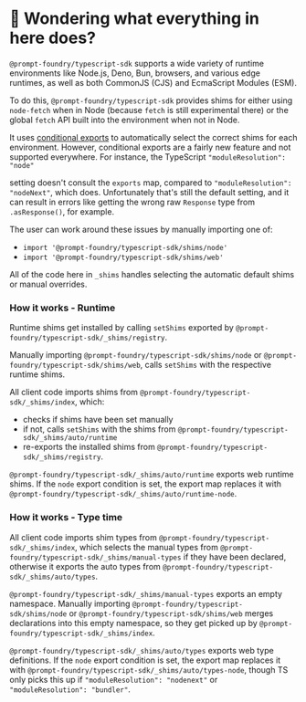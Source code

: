 # 👋 Wondering what everything in here does?

`@prompt-foundry/typescript-sdk` supports a wide variety of runtime environments like Node.js, Deno, Bun, browsers, and various
edge runtimes, as well as both CommonJS (CJS) and EcmaScript Modules (ESM).

To do this, `@prompt-foundry/typescript-sdk` provides shims for either using `node-fetch` when in Node (because `fetch` is still experimental there) or the global `fetch` API built into the environment when not in Node.

It uses [conditional exports](https://nodejs.org/api/packages.html#conditional-exports) to
automatically select the correct shims for each environment. However, conditional exports are a fairly new
feature and not supported everywhere. For instance, the TypeScript `"moduleResolution": "node"`

setting doesn't consult the `exports` map, compared to `"moduleResolution": "nodeNext"`, which does.
Unfortunately that's still the default setting, and it can result in errors like
getting the wrong raw `Response` type from `.asResponse()`, for example.

The user can work around these issues by manually importing one of:

- `import '@prompt-foundry/typescript-sdk/shims/node'`
- `import '@prompt-foundry/typescript-sdk/shims/web'`

All of the code here in `_shims` handles selecting the automatic default shims or manual overrides.

### How it works - Runtime

Runtime shims get installed by calling `setShims` exported by `@prompt-foundry/typescript-sdk/_shims/registry`.

Manually importing `@prompt-foundry/typescript-sdk/shims/node` or `@prompt-foundry/typescript-sdk/shims/web`, calls `setShims` with the respective runtime shims.

All client code imports shims from `@prompt-foundry/typescript-sdk/_shims/index`, which:

- checks if shims have been set manually
- if not, calls `setShims` with the shims from `@prompt-foundry/typescript-sdk/_shims/auto/runtime`
- re-exports the installed shims from `@prompt-foundry/typescript-sdk/_shims/registry`.

`@prompt-foundry/typescript-sdk/_shims/auto/runtime` exports web runtime shims.
If the `node` export condition is set, the export map replaces it with `@prompt-foundry/typescript-sdk/_shims/auto/runtime-node`.

### How it works - Type time

All client code imports shim types from `@prompt-foundry/typescript-sdk/_shims/index`, which selects the manual types from `@prompt-foundry/typescript-sdk/_shims/manual-types` if they have been declared, otherwise it exports the auto types from `@prompt-foundry/typescript-sdk/_shims/auto/types`.

`@prompt-foundry/typescript-sdk/_shims/manual-types` exports an empty namespace.
Manually importing `@prompt-foundry/typescript-sdk/shims/node` or `@prompt-foundry/typescript-sdk/shims/web` merges declarations into this empty namespace, so they get picked up by `@prompt-foundry/typescript-sdk/_shims/index`.

`@prompt-foundry/typescript-sdk/_shims/auto/types` exports web type definitions.
If the `node` export condition is set, the export map replaces it with `@prompt-foundry/typescript-sdk/_shims/auto/types-node`, though TS only picks this up if `"moduleResolution": "nodenext"` or `"moduleResolution": "bundler"`.
